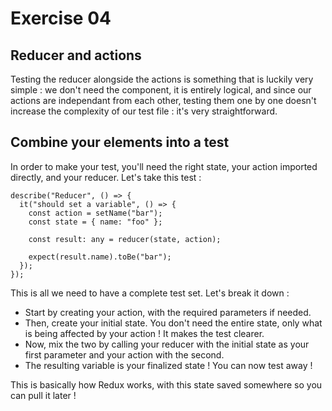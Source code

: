 # Exercise 04

## Reducer and actions

Testing the reducer alongside the actions is something that is luckily very simple : we don't need the component, it is entirely logical, and since our actions are independant from each other, testing them one by one doesn't increase the complexity of our test file : it's very straightforward.

## Combine your elements into a test

In order to make your test, you'll need the right state, your action imported directly, and your reducer. Let's take this test :

```tsx
describe("Reducer", () => {
  it("should set a variable", () => {
    const action = setName("bar");
    const state = { name: "foo" };

    const result: any = reducer(state, action);

    expect(result.name).toBe("bar");
  });
});
```

This is all we need to have a complete test set. Let's break it down :

- Start by creating your action, with the required parameters if needed.
- Then, create your initial state. You don't need the entire state, only what is being affected by your action ! It makes the test clearer.
- Now, mix the two by calling your reducer with the initial state as your first parameter and your action with the second.
- The resulting variable is your finalized state ! You can now test away !

This is basically how Redux works, with this state saved somewhere so you can pull it later !
